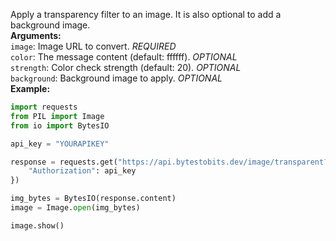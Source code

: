 Apply a transparency filter to an image. It is also optional to add a background image.  
**Arguments:**  
`image`: Image URL to convert. *REQUIRED*  
`color`: The message content (default: ffffff). *OPTIONAL*  
`strength`: Color check strength (default: 20). *OPTIONAL*  
`background`: Background image to apply. *OPTIONAL*  
**Example:**
```py
import requests
from PIL import Image
from io import BytesIO

api_key = "YOURAPIKEY"

response = requests.get("https://api.bytestobits.dev/image/transparent?image=https://cdn.discordapp.com/attachments/718575580731408455/951088951798689812/2e8cde47c6d3d5c53847ad55a8a7d564.jpg&color=070b16&strength=40", headers={
    "Authorization": api_key
})

img_bytes = BytesIO(response.content)
image = Image.open(img_bytes)

image.show()
```